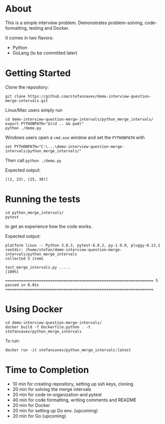 # About

This is a simple interview problem. Demonstrates
problem-solving, code-formatting, testing and Docker.

It comes in two flavors:

- Python
- GoLang (to be committed later)


# Getting Started

Clone the repository:

```
git clone https://github.com/stefansavev/demo-interview-question-merge-intervals.git
```

Linux/Mac users simply run

```
cd demo-interview-question-merge-intervals/python_merge_intervals/
export PYTHONPATH="$(cd .. && pwd)"
python ./demo.py
```

Windows users open a `cmd.exe` window and set the `PYTHONPATH` with
```
set PYTHONPATH="C:\...\demo-interview-question-merge-intervals/python_merge_intervals/"
```
Then call `python ./demo.py`

Expected output:

```
[(2, 23), (25, 30)]
```

# Running the tests

```
cd python_merge_intervals/
pytest .
```

to get an experience how the code works.

Expected output:

```
platform linux -- Python 3.8.3, pytest-6.0.2, py-1.9.0, pluggy-0.13.1
rootdir: /home/stefan/demo-interview-question-merge-intervals/python_merge_intervals
collected 5 items                                                                                                                                     

test_merge_intervals.py .....                                                                                                                   [100%]

================================================================== 5 passed in 0.01s ==================================================================
```

# Using Docker
```
cd demo-interview-question-merge-intervals/
docker build -f Dockerfile.python . -t stefansavev/python_merge_intervals
```

To run:

```
docker run -it stefansavev/python_merge_intervals:latest
```

# Time to Completion

- 10 min for creating repository, setting up ssh keys, cloning
- 20 min for solving the merge intervals
- 20 min for code re-organization and pytest
- 40 min for code formatting, writing comments and README
- 20 min for Docker
- 20 min for setting up Go env. (upcoming)
- 20 min for Go (upcoming)
